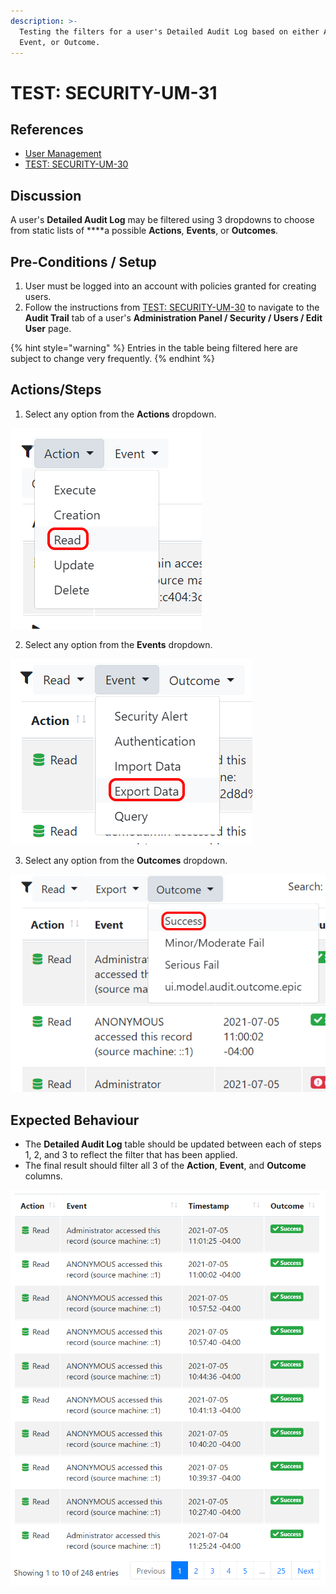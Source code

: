 ```yaml
---
description: >-
  Testing the filters for a user's Detailed Audit Log based on either Action,
  Event, or Outcome.
---
```


# TEST: SECURITY-UM-31

## References

* [User Management](../../../../../operations/security-administration/user-management.md)
* [TEST: SECURITY-UM-30](test-security-um-30.md)

## Discussion

A user's **Detailed Audit Log** may be filtered using 3 dropdowns to choose from static lists of ****a possible **Actions**, **Events**, or **Outcomes**.

## Pre-Conditions / Setup

1. User must be logged into an account with policies granted for creating users.
2. Follow the instructions from [TEST: SECURITY-UM-30](test-security-um-30.md) to navigate to the **Audit Trail** tab of a user's **Administration Panel / Security / Users / Edit User** page.

{% hint style="warning" %}
Entries in the table being filtered here are subject to change very frequently.
{% endhint %}

## Actions/Steps

1. Select any option from the **Actions** dropdown.

![](../../../../../../.gitbook/assets/image%20%28314%29.png)

2. Select any option from the **Events** dropdown.

![](../../../../../../.gitbook/assets/image%20%28301%29.png)

3. Select any option from the **Outcomes** dropdown.

![](../../../../../../.gitbook/assets/image%20%28294%29.png)

## Expected Behaviour

* The **Detailed Audit Log** table should be updated between each of steps 1, 2, and 3 to reflect the filter that has been applied.
* The final result should filter all 3 of the **Action**, **Event**, and **Outcome** columns. 

![](../../../../../../.gitbook/assets/image%20%28329%29.png)

